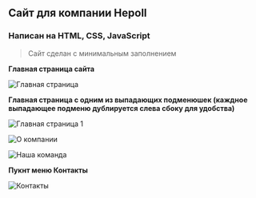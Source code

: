 ## Сайт для компании Hepoll  
### Написан на HTML, CSS, JavaScript  
> Сайт сделан с минимальным заполнением

**Главная страница сайта**

![Главная страница](https://user-images.githubusercontent.com/40881233/192155359-c61210dc-e015-4ef0-9f6d-8f3434b9713f.png)



**Главная страница с одним из выпадающих подменюшек (каждное выпадающее подменю дублируется слева сбоку для удобства)**

![Главная страница 1](https://user-images.githubusercontent.com/40881233/192156262-c9d24130-ac7a-4aee-9b08-fb65aa216bc0.png)

![О компании](https://user-images.githubusercontent.com/40881233/192156286-95f5a943-77ce-47dc-bf8d-1873ebb7ba73.png)

![Наша команда](https://user-images.githubusercontent.com/40881233/192156715-efcf2971-41f0-4dcd-b25e-538a1365fcb1.png)



**Пукнт меню Контакты**

![Контакты](https://user-images.githubusercontent.com/40881233/192156312-80a249af-528a-4b3c-9968-6996e21f34bc.png)


